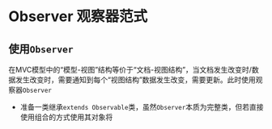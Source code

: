 # Observer 观察器范式
## 使用`Observer`
在MVC模型中的“模型-视图”结构等价于“文档-视图结构”，当文档发生改变时/数据发生改变时，需要通知到每个“视图结构”数据发生改变，需要更新。此时使用观察器`Observer`
- 准备一类继承`extends Observable`类，虽然`Observer`本质为完整类，但若直接使用组合的方式使用其对象将
